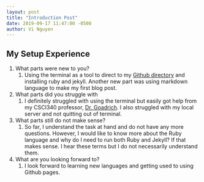 ```yaml
---
layout: post
title: "Introduction Post"
date: 2019-09-17 11:47:00 -0500
author: Vi Nguyen
---
```

## My Setup Experience

1. What parts were new to you?
    1. Using the terminal as a tool to direct to my [Github directory](https://github.com/nguyenvvv/csci340blog) and installing ruby and jekyll. Another new part was using markdown language to make my first blog post.
2. What parts did you struggle with
    1. I definitely struggled with using the terminal but easily got help from my CSCI340 professor, [Dr. Goadrich](http://mark.goadrich.com/index.html). I also struggled with my local server and not quitting out of terminal.
3. What parts still do not make sense?
    1. So far, I understand the task at hand and do not have any more questions. However, I would like to know more about the Ruby language and why do I need to run both Ruby and Jekyll? If that makes sense. I hear these terms but I do not necessarily understand them.
4. What are you looking forward to?
    1. I look forward to learning new languages and getting used to using Github pages.
